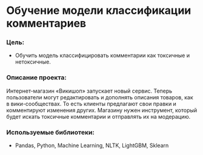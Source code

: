 # Обучение модели классификации комментариев

### Цель:
* Обучить модель классифицировать комментарии как токсичные и нетоксичные.

### Описание проекта:
Интернет-магазин «Викишоп» запускает новый сервис. Теперь пользователи могут редактировать и дополнять описания товаров, как в вики-сообществах. То есть клиенты предлагают свои правки и комментируют изменения других. Магазину нужен инструмент, который будет искать токсичные комментарии и отправлять их на модерацию. 

### Используемые библиотеки:
* Pandas, Python, Machine Learning, NLTK, LightGBM, Sklearn
